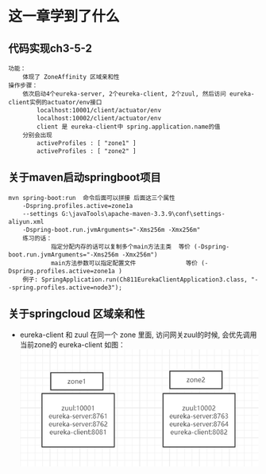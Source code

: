 # 这一章学到了什么
## 代码实现ch3-5-2
```
功能：
    体现了 ZoneAffinity 区域亲和性 
操作步骤：
    依次启动4个eureka-server, 2个eureka-client, 2个zuul, 然后访问 eureka-client实例的actuator/env接口
        localhost:10001/client/actuator/env
        localhost:10002/client/actuator/env
        client 是 eureka-client中 spring.application.name的值
    分别会出现
        activeProfiles : [ "zone1" ]
        activeProfiles : [ "zone2" ]
```
## 关于maven启动springboot项目
```
mvn spring-boot:run  命令后面可以拼接 后面这三个属性
    -Dspring.profiles.active=zone1a 
    --settings G:\javaTools\apache-maven-3.3.9\conf\settings-aliyun.xml
    -Dspring-boot.run.jvmArguments="-Xms256m -Xmx256m"
    练习的话：
            指定分配内存的话可以复制多个main方法主类  等价 (-Dspring-boot.run.jvmArguments="-Xms256m -Xmx256m")
            main方法参数可以指定配置文件              等价 (-Dspring.profiles.active=zone1a )
    例子: SpringApplication.run(Ch811EurekaClientApplication3.class, "--spring.profiles.active=node3");
```
## 关于springcloud 区域亲和性
- eureka-client 和 zuul 在同一个 zone 里面, 访问网关zuul的时候, 会优先调用当前zone的 eureka-client
如图：
![image](https://github.com/keepclimbs/springcloud-notes/blob/master/img/352-1.png)
    
